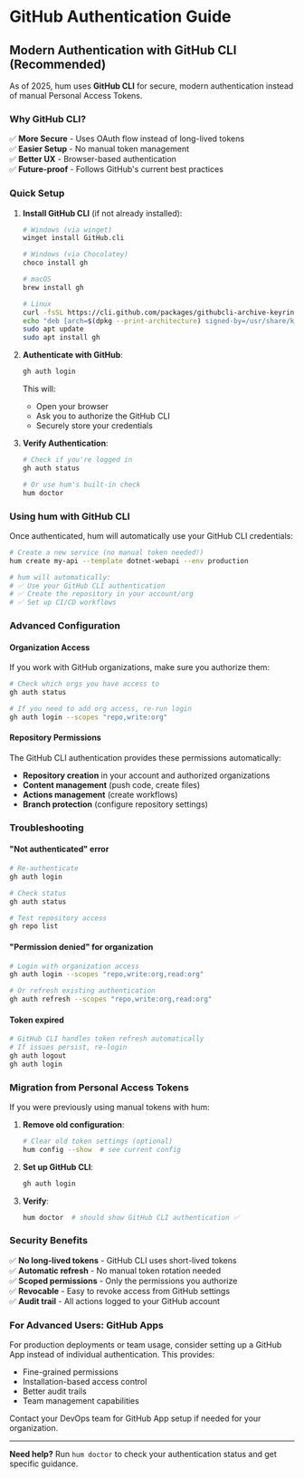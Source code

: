 # GitHub Authentication Guide

## Modern Authentication with GitHub CLI (Recommended)

As of 2025, hum uses **GitHub CLI** for secure, modern authentication instead of manual Personal Access Tokens.

### Why GitHub CLI?

✅ **More Secure** - Uses OAuth flow instead of long-lived tokens  
✅ **Easier Setup** - No manual token management  
✅ **Better UX** - Browser-based authentication  
✅ **Future-proof** - Follows GitHub's current best practices  

### Quick Setup

1. **Install GitHub CLI** (if not already installed):
   ```bash
   # Windows (via winget)
   winget install GitHub.cli
   
   # Windows (via Chocolatey)
   choco install gh
   
   # macOS
   brew install gh
   
   # Linux
   curl -fsSL https://cli.github.com/packages/githubcli-archive-keyring.gpg | sudo dd of=/usr/share/keyrings/githubcli-archive-keyring.gpg
   echo "deb [arch=$(dpkg --print-architecture) signed-by=/usr/share/keyrings/githubcli-archive-keyring.gpg] https://cli.github.com/packages stable main" | sudo tee /etc/apt/sources.list.d/github-cli.list > /dev/null
   sudo apt update
   sudo apt install gh
   ```

2. **Authenticate with GitHub**:
   ```bash
   gh auth login
   ```
   
   This will:
   - Open your browser
   - Ask you to authorize the GitHub CLI
   - Securely store your credentials

3. **Verify Authentication**:
   ```bash
   # Check if you're logged in
   gh auth status
   
   # Or use hum's built-in check
   hum doctor
   ```

### Using hum with GitHub CLI

Once authenticated, hum will automatically use your GitHub CLI credentials:

```bash
# Create a new service (no manual token needed!)
hum create my-api --template dotnet-webapi --env production

# hum will automatically:
# ✅ Use your GitHub CLI authentication
# ✅ Create the repository in your account/org
# ✅ Set up CI/CD workflows
```

### Advanced Configuration

#### Organization Access
If you work with GitHub organizations, make sure you authorize them:

```bash
# Check which orgs you have access to
gh auth status

# If you need to add org access, re-run login
gh auth login --scopes "repo,write:org"
```

#### Repository Permissions
The GitHub CLI authentication provides these permissions automatically:
- **Repository creation** in your account and authorized organizations
- **Content management** (push code, create files)
- **Actions management** (create workflows)
- **Branch protection** (configure repository settings)

### Troubleshooting

#### "Not authenticated" error
```bash
# Re-authenticate
gh auth login

# Check status
gh auth status

# Test repository access
gh repo list
```

#### "Permission denied" for organization
```bash
# Login with organization access
gh auth login --scopes "repo,write:org,read:org"

# Or refresh existing authentication
gh auth refresh --scopes "repo,write:org,read:org"
```

#### Token expired
```bash
# GitHub CLI handles token refresh automatically
# If issues persist, re-login
gh auth logout
gh auth login
```

### Migration from Personal Access Tokens

If you were previously using manual tokens with hum:

1. **Remove old configuration**:
   ```bash
   # Clear old token settings (optional)
   hum config --show  # see current config
   ```

2. **Set up GitHub CLI**:
   ```bash
   gh auth login
   ```

3. **Verify**:
   ```bash
   hum doctor  # should show GitHub CLI authentication ✅
   ```

### Security Benefits

✅ **No long-lived tokens** - GitHub CLI uses short-lived tokens  
✅ **Automatic refresh** - No manual token rotation needed  
✅ **Scoped permissions** - Only the permissions you authorize  
✅ **Revocable** - Easy to revoke access from GitHub settings  
✅ **Audit trail** - All actions logged to your GitHub account  

### For Advanced Users: GitHub Apps

For production deployments or team usage, consider setting up a GitHub App instead of individual authentication. This provides:

- Fine-grained permissions
- Installation-based access control
- Better audit trails
- Team management capabilities

Contact your DevOps team for GitHub App setup if needed for your organization.

---

**Need help?** Run `hum doctor` to check your authentication status and get specific guidance.
